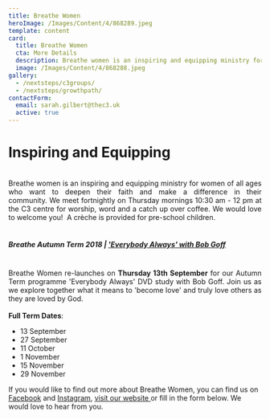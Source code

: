 ```yaml
---
title: Breathe Women
heroImage: /Images/Content/4/868289.jpeg
template: content
card:
  title: Breathe Women
  cta: More Details
  description: Breathe women is an inspiring and equipping ministry for women of all ages who want to deepen their faith and make a difference in their community.
  image: /Images/Content/4/868288.jpeg
gallery:
  - /nextsteps/c3groups/
  - /nextsteps/growthpath/
contactForm:
  email: sarah.gilbert@thec3.uk
  active: true
---
```


<h1>Inspiring and Equipping</h1>
&nbsp;

<div style="text-align: justify;">
	Breathe women is an inspiring and equipping ministry for women of all ages who want to deepen their faith and make a difference in their community.&nbsp;We meet fortnightly on&nbsp;Thursday mornings&nbsp;10:30 am - 12 pm&nbsp;at the C3 centre&nbsp;for worship, word and a catch up over coffee. We would love to welcome you!&nbsp; A crèche is provided for pre-school children.&nbsp;</div>
&nbsp;

<h5>
	Breathe Autumn Term 2018 | <a href="https://www.youtube.com/watch?v=svCOtElFoQM">'Everybody Always' with Bob Goff</a></h5>
&nbsp;

<div style="text-align: justify;">
	Breathe Women re-launches on&nbsp;<strong>Thursday 13th September</strong> for our Autumn Term programme 'Everybody Always' DVD study with Bob Goff. Join us as we explore together what it means to 'become love' and truly love others as they are loved by God.</div>
<br>
<strong>Full Term Dates</strong>:

<ul>
	<li>
		13 September</li>
	<li>
		27 September</li>
	<li>
		11 October</li>
	<li>
		1 November</li>
	<li>
		15 November</li>
	<li>
		29 November</li>
</ul>
If you would like to find out more about Breathe Women, you can find us on <a href="https://www.facebook.com/breathewomenministries/">Facebook</a> and <a href="https://www.instagram.com/breatheministries/">Instagram</a>, <a href="https://breathe.thec3.uk/">visit our website </a>or fill in the form below. We would love to hear from you.<br>
